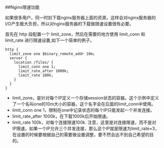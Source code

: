 ##Nginx限速功能

如果很多用户，同一时刻下载nginx服务器上面的资源，这样会对nginx服务器的I/O产生极大负担，所以对nginx服务器的下载做限速设置很有必要。

首先在 http 段配置一个 limit_zone，然后在需要的地方使用 limit_conn 和 limit_rate 进行限速设置,如下一个简单的例子。

```script
http {
  limit_zone one $binary_remote_addr 10m;
  server {
    location /files/ {
      limit_conn one 1;
      limit_rate_after 1000k;
      limit_rate 100k;
    }
  }
}
```

- limit_zone，是针对每个IP定义一个存储session状态的容器。这个示例中定义了一个名叫one的10m大小的容器，这个名字会在后面的limit_conn中使用。
- limit_conn one 1，限制在one中记录状态的每个IP只能发起一个并发连接。
- limit_rate_after 1000k，在下载1000k后开始限速。
- limit_rate 100k，对每个连接限速100k. 注意，这里是对连接限速，而不是对IP限速。如果一个IP允许三个并发连接，那么这个IP就是限速为limit_rate×3，在设置的时候要根据自己的需要做设置调整，要不然会达不到自己希望的目的。
